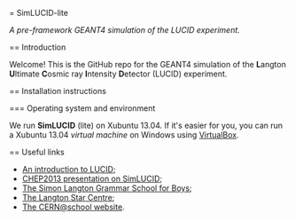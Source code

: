 = SimLUCID-lite

*A pre-framework GEANT4 simulation of the LUCID experiment.*

== Introduction

Welcome! This is the GitHub repo for the GEANT4 simulation of the
**L**angton **U**ltimate **C**osmic ray **I**ntensity **D**etector (LUCID)
experiment.

== Installation instructions

=== Operating system and environment

We run **SimLUCID** (lite) on Xubuntu 13.04. If it's easier for you,
you can run a Xubuntu 13.04 *virtual machine* on Windows using
[VirtualBox](https://www.virtualbox.org/).

== Useful links

* [An introduction to LUCID](http://cernatschool.web.cern.ch/content/lucid);
* [CHEP2013 presentation on SimLUCID](https://indico.cern.ch/contributionDisplay.py?contribId=415&sessionId=3&confId=214784);
* [The Simon Langton Grammar School for Boys](http://www.thelangton.org.uk/);
* [The Langton Star Centre](http://thelangtonstarcentre.org);
* [The CERN@school website](http://cernatschool.web.cern.ch/).

